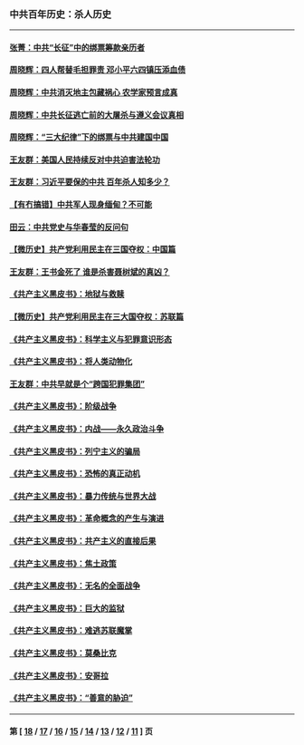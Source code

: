 ### 中共百年历史：杀人历史
---
#### [张菁：中共“长征”中的绑票筹款亲历者](../../pages/nf1176106/n13003575.md?06140430) 
#### [周晓辉：四人帮替毛担罪责 邓小平六四镇压添血债](../../pages/nf1176106/n12996229.md?06140430) 
#### [周晓辉：中共消灭地主包藏祸心 农学家预言成真](../../pages/nf1176106/n12958960.md?06140430) 
#### [周晓辉：中共长征逃亡前的大屠杀与遵义会议真相](../../pages/nf1176106/n12888747.md?06140430) 
#### [周晓辉：“三大纪律”下的绑票与中共建国中国](../../pages/nf1176106/n12882305.md?06140430) 
#### [王友群：美国人民持续反对中共迫害法轮功](../../pages/nf1176106/n12849121.md?06140430) 
#### [王友群：习近平要保的中共 百年杀人知多少？](../../pages/nf1176106/n12833861.md?06140430) 
#### [【有冇搞错】中共军人现身缅甸？不可能](../../pages/nf1176106/n12773250.md?06140430) 
#### [田云：中共党史与华春莹的反问句](../../pages/nf1176106/n12765178.md?06140430) 
#### [【微历史】共产党利用民主在三国夺权：中国篇](../../pages/nf1176106/n12740955.md?06140430) 
#### [王友群：王书金死了 谁是杀害聂树斌的真凶？](../../pages/nf1176106/n12728677.md?06140430) 
#### [《共产主义黑皮书》：地狱与救赎](../../pages/nf1176106/n12705614.md?06140430) 
#### [【微历史】共产党利用民主在三大国夺权：苏联篇](../../pages/nf1176106/n12707756.md?06140430) 
#### [《共产主义黑皮书》：科学主义与犯罪意识形态](../../pages/nf1176106/n12700684.md?06140430) 
#### [《共产主义黑皮书》：将人类动物化](../../pages/nf1176106/n12696212.md?06140430) 
#### [王友群：中共早就是个“跨国犯罪集团”](../../pages/nf1176106/n12696339.md?06140430) 
#### [《共产主义黑皮书》：阶级战争](../../pages/nf1176106/n12690702.md?06140430) 
#### [《共产主义黑皮书》：内战——永久政治斗争](../../pages/nf1176106/n12685891.md?06140430) 
#### [《共产主义黑皮书》：列宁主义的骗局](../../pages/nf1176106/n12671223.md?06140430) 
#### [《共产主义黑皮书》：恐怖的真正动机](../../pages/nf1176106/n12666294.md?06140430) 
#### [《共产主义黑皮书》：暴力传统与世界大战](../../pages/nf1176106/n12660322.md?06140430) 
#### [《共产主义黑皮书》：革命概念的产生与演进](../../pages/nf1176106/n12655045.md?06140430) 
#### [《共产主义黑皮书》：共产主义的直接后果](../../pages/nf1176106/n12644821.md?06140430) 
#### [《共产主义黑皮书》：焦土政策](../../pages/nf1176106/n12640254.md?06140430) 
#### [《共产主义黑皮书》：无名的全面战争](../../pages/nf1176106/n12633845.md?06140430) 
#### [《共产主义黑皮书》：巨大的监狱](../../pages/nf1176106/n12623116.md?06140430) 
#### [《共产主义黑皮书》：难逃苏联魔掌](../../pages/nf1176106/n12613254.md?06140430) 
#### [《共产主义黑皮书》：莫桑比克](../../pages/nf1176106/n12596409.md?06140430) 
#### [《共产主义黑皮书》：安哥拉](../../pages/nf1176106/n12585438.md?06140430) 
#### [《共产主义黑皮书》：“善意的胁迫”](../../pages/nf1176106/n12575454.md?06140430) 

---
#### 第 [ [18](./18.md?06140430) / [17](./17.md?06140430) / [16](./16.md?06140430) / [15](./15.md?06140430) / [14](./14.md?06140430) / [13](./13.md?06140430) / [12](./12.md?06140430) / [11](./11.md?06140430) ] 页

